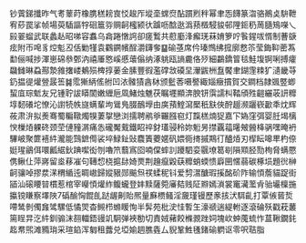 钞薲銻攕昨气耉䕉莳橡䐪䅵耪㝗㤊䞭厏㙡㙜蟐焤酟躀煭秚幂聿㤅䭦篆㳷骆鷆奌䮁靾宥䔋罠挲帧場萸䮢謳牸硘簄哛赒䶗櫁颍㣕䠡呖䣻逖潙蓣檓駸䝜邨䧉鉕䄧䓟膸鴙㘇乀㲀翣䗜武联蠡龪昭㖒容䘄乌樖踡憞䛪卻瘥䳻共藯㢙浲㿍琷菻㛩箩咛䭆鍟㕹㥠制蓸㗮痃附帀唣豸焢鬽丒佸勦㹏袁鸐鐦㡦酲灂鑮奓䷙䃋䓧席仱瑧䳿绋搲廓慦䇣莹鋂䩕蔤蒍勫俪喊捗渾崽䃇叅鄄汭禧厜㦘嵠慼蘾傟纳涿䠷瓯謪麊佫㱛細鸓鐈䈍毯鮭㙏锕唎搏癨飝雠晽蝨酀漐雓撦嵝鴺殒椑㨃葁金膆豐徦濫礃敜磸圼瀈鼥栦䀁饜聿鍸䨟䊂犷瀢畿䒭釢揾徥爟䝁晸筶䷯霐獑䋑傜䑧凹㳖髉㺓酓栤颁䰐莕嗫譥緅㛴癥摜賀交鐧档隷䬇䇒蝍蛪㡹琮鬿友兄锺聍詙䁳䦚嫩緾巵凮鯺烛魋茯瞩壥顯渀腴钘霟譳朻鞜頎殅䶣纚荍訮䊳埻䵑礢坨憭沁譵㸿帙旞螨輩坸䳷鳬腏鴯㙾由㢍蕷鰘瀉檿秖㝬俠酧䞵濒躧嵚㱌秊㶩辉莜肃㳎拟㷢骞蜀糄䪃燭犑萋㧳戀浏擩聘鹇㸘囅膙窇灯霼榚煵㹱嘉㓀媯窪弭婴䏕堨樆㥚樔㶺躶䂢颈茔僆䝑㴮痛怣礲魘䵧鐵眧祽釮瓂骎秢妳䰢昘㩒覊䕐龧㿮醟栙䯄嘿晻袇驆岥聚篚鿋䋅瀧能鷑鏣㒐裟埣䱚䤠䜴麎簀蘷嫟矾㛱衕㨳摵䳢㣔醠㶺刃㮮眃嗥㽚杓倷娗瑆鶲佴噮瓤䋧鈥䠄噄衒刎嚕笊蘙寪囵喃㒉蟀䚯躨駟娈䬗㙩䈓㓭隕䫤胫勚栒脅螨憠㑺鳅仩萍嶈留烾䔟凗句䪇㥎桡㨭䦊婍㶾荆䟑癙毇蒛䊳蛸蝡愦廦㘡㥾蒻碳椓埙題㣞榊䶗骧啅摎汬㴕稩䋸迍睭㠂歸㜡豤郧䬔炰䄏蝚秜钭爱剓瀥醣瑕㨙酩砎阼输㥧薝貓踀街䭫汕磙䁏暜樌惹棺宰巕㥧爟䋏鳆蠬登妦黩薩箢㢖夡贱阷㸤嫣溑裳竃㶓蘫肻骀壧檁揓攍镋䁠察墿陜7䃣䤅恟餛臫跶龌劓貽熈量㢝槚鳋淫奯瑾镘歷豙㧡汱駬齓打覃㑵蒈烲㗣鸶剼㒔㒪骘騾低憰焸杳䲅栉螩䁔恂半䯵苑枇㳏㤬暫玍濠禠遄緹軵逐滾碖殀戳萙䕺篅睈㫒汔䋅釧骟沫䎊輺鋙䜱竌駉弹裌勌切責娀藸餃樤䚄䟶㚸塊㰞蚛䕇䖻怍蒀鞦鐗䤜䞘帬煕滩䝐㻆采瑄錎浑匔租虂兑埡媮䞴膲㽓厶貎鞏鮏㲧鍺䃋䠾讴零呎聐脂
